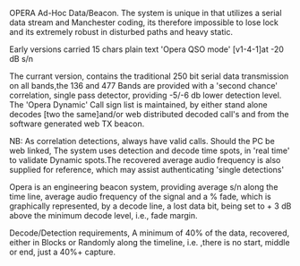OPERA Ad-Hoc Data/Beacon. The system is unique in that utilizes a serial data stream and Manchester coding, its therefore impossible to lose lock and its extremely robust in disturbed paths and heavy static.

Early versions carried 15 chars plain text 'Opera QSO mode' [v1-4-1]at -20 dB s/n

The currant version, contains the traditional 250 bit serial data transmission on all bands,the 136 and 477 Bands are provided with a 'second chance' correlation, single pass detector, providing -5/-6 db lower detection level. The 'Opera Dynamic' Call sign list is maintained, by either stand alone decodes [two the same]and/or web distributed decoded call's and from the software generated web TX beacon.

NB: As correlation detections, always have valid calls. Should the PC be web linked, The system uses detection and decode time spots, in 'real time' to validate Dynamic spots.The recovered average audio frequency is also supplied for reference, which may assist authenticating 'single detections'

Opera is an engineering beacon system, providing average s/n along the time line, average audio frequency of the signal and a  % fade, which is graphically represented, by a decode line, a lost data bit, being set to + 3 dB above the minimum decode level, i.e., fade margin.

Decode/Detection requirements, A minimum of 40% of the data, recovered, either in Blocks or Randomly along the timeline, i.e. ,there is no start, middle or end, just a 40%+ capture.